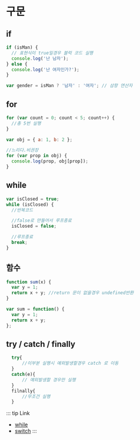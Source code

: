 # 구문

## if

```js
if (isMan) {
  // 표현식이 true일경우 블럭 코드 실행
  console.log('난 남자');
} else {
  console.log('난 여자인가?');
}

var gender = isMan ? '남자' : '여자'; // 삼항 연산자
```

## for

```js
for (var count = 0; count < 5; count++) {
  //총 5번 실행
}

var obj = { a: 1, b: 2 };

//느리다.비권장
for (var prop in obj) {
  console.log(prop, obj[prop]);
}
```

## while

```js
var isClosed = true;
while (isClosed) {
  //반복코드

  //false로 만들어서 루프종료
  isClosed = false;

  //루프종료
  break;
}
```

## 함수

```js
function sum(x) {
  var y = 1;
  return x + y; //return 문이 없을경우 undefined반환
}

var sum = function() {
  var y = 1;
  return x + y;
};
```

## try / catch / finally

```js
  try{
      //이부분 실행시 예외발생할경우 catch 로 이동
  }
  catch(e){
      // 예외발생할 경우만 실행
  }
  filnally{
      //무조건 실행
  }
```

::: tip Link

- [while](https://developer.mozilla.org/ko/docs/Web/JavaScript/Reference/Statements/while)
- [switch](https://developer.mozilla.org/ko/docs/Web/JavaScript/Reference/Statements/switch)
  :::
